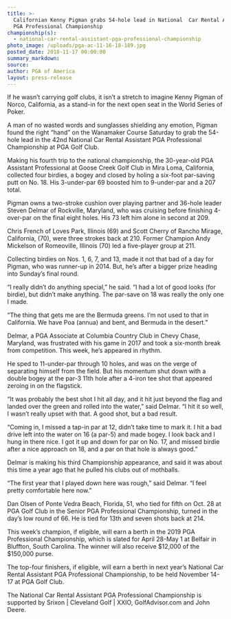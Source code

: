 ```yaml
---
title: >-
  Californian Kenny Pigman grabs 54-hole lead in National  Car Rental Assistant
  PGA Professional Championship
championship(s):
  - national-car-rental-assistant-pga-professional-championship
photo_image: /uploads/pga-ac-11-16-18-189.jpg
posted_date: 2018-11-17 00:00:00
summary_markdown:
source:
author: PGA of America
layout: press-release
---
```


If he wasn’t carrying golf clubs, it isn’t a stretch to imagine Kenny Pigman of Norco, California, as a stand-in for the next open seat in the World Series of Poker.

A man of no wasted words and sunglasses shielding any emotion, Pigman found the right “hand” on the Wanamaker Course Saturday to grab the 54-hole lead in the 42nd National Car Rental Assistant PGA Professional Championship at PGA Golf Club.

Making his fourth trip to the national championship, the 30-year-old PGA Assistant Professional at Goose Creek Golf Club in Mira Loma, California, collected four birdies, a bogey and closed by holing a six-foot par-saving putt on No. 18. His 3-under-par 69 boosted him to 9-under-par and a 207 total.

Pigman owns a two-stroke cushion over playing partner and 36-hole leader Steven Delmar of Rockville, Maryland, who was cruising before finishing 4-over-par on the final eight holes. His 73 left him alone in second at 209.

Chris French of Loves Park, Illinois (69) and Scott Cherry of Rancho Mirage, California, (70), were three strokes back at 210. Former Champion Andy Mickelson of Romeoville, Illinois (70) led a five-player group at 211.

Collecting birdies on Nos. 1, 6, 7, and 13, made it not that bad of a day for Pigman, who was runner-up in 2014. But, he’s after a bigger prize heading into Sunday’s final round.

“I really didn’t do anything special,” he said. “I had a lot of good looks (for birdie), but didn’t make anything. The par-save on 18 was really the only one I made.

“The thing that gets me are the Bermuda greens. I’m not used to that in California. We have Poa (annua) and bent, and Bermuda in the desert.”

Delmar, a PGA Associate at Columbia Country Club in Chevy Chase, Maryland, was frustrated with his game in 2017 and took a six-month break from competition. This week, he’s appeared in rhythm.

He sped to 11-under-par through 10 holes, and was on the verge of separating himself from the field. But his momentum shut down with a double bogey at the par-3 11th hole after a 4-iron tee shot that appeared zeroing in on the flagstick.

“It was probably the best shot I hit all day, and it hit just beyond the flag and landed over the green and rolled into the water,” said Delmar. “I hit it so well, I wasn’t really upset with that. A good shot, but a bad result.

“Coming in, I missed a tap-in par at 12, didn’t take time to mark it. I hit a bad drive left into the water on 16 (a par-5) and made bogey. I look back and I hung in there nice. I got it up and down for par on No. 17, and missed birdie after a nice approach on 18, and a par on that hole is always good.”

Delmar is making his third Championship appearance, and said it was about this time a year ago that he pulled his clubs out of mothballs.

“The first year that I played down here was rough,” said Delmar. “I feel pretty comfortable here now.”

Dan Olsen of Ponte Vedra Beach, Florida, 51, who tied for fifth on Oct. 28 at PGA Golf Club in the Senior PGA Professional Championship, turned in the day’s low round of 66. He is tied for 13th and seven shots back at 214.

This week’s champion, if eligible, will earn a berth in the 2019 PGA Professional Championship, which is slated for April 28-May 1 at Belfair in Bluffton, South Carolina. The winner will also receive $12,000 of the $150,000 purse.

The top-four finishers, if eligible, will earn a berth in next year’s National Car Rental Assistant PGA Professional Championship, to be held November 14-17 at PGA Golf Club.

The National Car Rental Assistant PGA Professional Championship is supported by Srixon | Cleveland Golf | XXIO, GolfAdvisor.com and John Deere.